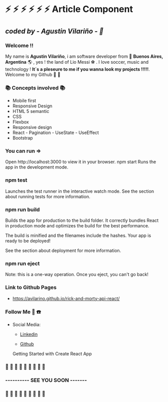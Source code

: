 # :zap: :zap: :zap: :zap: :zap: :zap:   Article Component 
## *coded by - **Agustin Vilariño** -  :saxophone:*

### Welcome !!
My name is **Agustin Vilariño**, i am software developer from :pushpin: **Buenos Aires, Argentina** :earth_americas: , yes ! the land of Lio Messi :soccer: .
I love soccer, music and technology ! **It´s a pleseure to me if you wanna look my projects !!!!!**.
Welcome to my Github  :wave: :wave:

### :books: Concepts involved :books:

* Mobile first
* Responsive Design
* HTML 5 semantic
* CSS
* Flexbox
* Responsive design
* React - Pagination - UseState - UseEffect
* Bootstrap

### You can run =>
Open http://localhost:3000 to view it in your browser.
npm start Runs the app in the development mode.

### npm test
Launches the test runner in the interactive watch mode.
See the section about running tests for more information.

### npm run build
Builds the app for production to the build folder.
It correctly bundles React in production mode and optimizes the build for the best performance.

The build is minified and the filenames include the hashes.
Your app is ready to be deployed!

See the section about deployment for more information.

### npm run eject
Note: this is a one-way operation. Once you eject, you can't go back!


### Link to Github Pages
 * https://avilarino.github.io/rick-and-morty-api-react/


### Follow Me :raised_hands: :telephone:  


* Social Media: 
  * [Linkedin](https://www.linkedin.com/in/agust%C3%ADn-vilari%C3%B1o-17914564/)

  * [Github](https://github.com/avilarino)

  Getting Started with Create React App











###  :wave: :wave: :wave: :wave: :wave: :wave: :wave: :wave: :wave: 
### ---------- SEE YOU SOON -------
### :wave: :wave: :wave: :wave: :wave: :wave: :wave: :wave: :wave:
